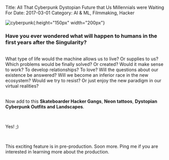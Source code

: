 Title: All That Cyberpunk Dystopian Future that Us Millennials were Waiting For
Date: 2017-03-01
Category: AI & ML, Filmmaking, Hacker


![cyberpunk](./cyberpunk/3.gif){:height="150px" width="200px"}


<h3>Have you ever wondered what will happen to humans in the first years after the Singularity? </h3>

<br>
What type of life would the machine allows us to live? Or supplies to us? Which problems would be finally solved? Or created? Would it make sense to work? To develop relationships? To love? Will the questions about our existence be answered? Will we become an inferior race in the new ecosystem? Would we try to resist? Or just enjoy the new paradigm in our virtual realities? 
<br>
<br>

Now add to this <b>Skateboarder Hacker Gangs</b>, <b>Neon tattoos</b>, <b>Dystopian Cyberpunk Outfits and Landscapes</b>.

<br>

Yes! ;)

<br> 

This exciting feature is in pre-production. Soon more. Ping me if you are interested in learning more about the production.</b>
<br><br>




